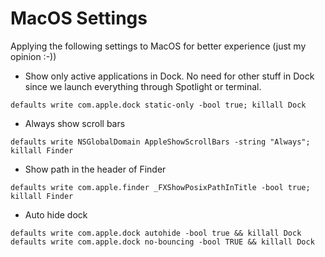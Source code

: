 # MacOS Settings

Applying the following settings to MacOS for better experience (just my opinion :-))

* Show only active applications in Dock. No need for other stuff in Dock since we launch everything through Spotlight or terminal.
```
defaults write com.apple.dock static-only -bool true; killall Dock
```
* Always show scroll bars
```
defaults write NSGlobalDomain AppleShowScrollBars -string "Always"; killall Finder
```
* Show path in the header of Finder
```
defaults write com.apple.finder _FXShowPosixPathInTitle -bool true; killall Finder
```
* Auto hide dock
```
defaults write com.apple.dock autohide -bool true && killall Dock
defaults write com.apple.dock no-bouncing -bool TRUE && killall Dock
```
